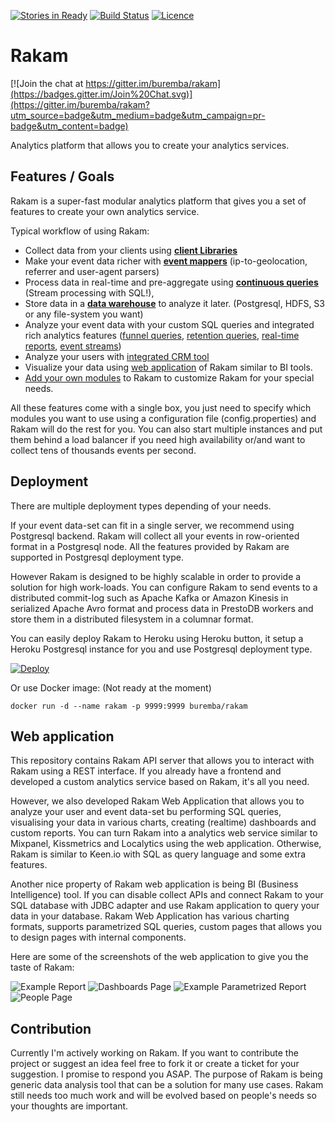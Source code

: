 [![Stories in Ready](https://badge.waffle.io/buremba/rakam.png?label=ready&title=Ready)](https://waffle.io/buremba/rakam)
[![Build Status](https://travis-ci.org/buremba/rakam.svg?branch=master)](https://travis-ci.org/buremba/rakam)
[![Licence](https://img.shields.io/hexpm/l/plug.svg)](http://www.apache.org/licenses/LICENSE-2.0)

Rakam
=======

[![Join the chat at https://gitter.im/buremba/rakam](https://badges.gitter.im/Join%20Chat.svg)](https://gitter.im/buremba/rakam?utm_source=badge&utm_medium=badge&utm_campaign=pr-badge&utm_content=badge)

Analytics platform that allows you to create your analytics services.

Features / Goals
------------
Rakam is a super-fast modular analytics platform that gives you a set of features to create your own analytics service.

Typical workflow of using Rakam:
* Collect data from your clients using **[client Libraries](https://getrakam/doc)**
* Make your event data richer with **[event mappers](https://getrakam/doc)** (ip-to-geolocation, referrer and user-agent parsers)
* Process data in real-time and pre-aggregate using **[continuous queries](https://getrakam/doc)** (Stream processing with SQL!),
* Store data in a **[data warehouse](https://getrakam.com)** to analyze it later. (Postgresql, HDFS, S3 or any file-system you want)
* Analyze your event data with your custom SQL queries and integrated rich analytics features ([funnel queries](https://getrakam.com), [retention queries](https://getrakam.com), [real-time reports](https://getrakam.com), [event streams](https://getrakam.com))
* Analyze your users with [integrated CRM tool]()
* Visualize your data using [web application]() of Rakam similar to BI tools.
* [Add your own modules]() to Rakam to customize Rakam for your special needs.

All these features come with a single box, you just need to specify which modules you want to use using a configuration file (config.properties) and Rakam will do the rest for you.
You can also start multiple instances and put them behind a load balancer if you need high availability or/and want to collect tens of thousands events per second.

Deployment
------------
There are multiple deployment types depending of your needs.

If your event data-set can fit in a single server, we recommend using Postgresql backend. Rakam will collect all your events in row-oriented format in a Postgresql node. All the features provided by Rakam are supported in Postgresql deployment type.

However Rakam is designed to be highly scalable in order to provide a solution for high work-loads. You can configure Rakam to send events to a distributed commit-log such as Apache Kafka or Amazon Kinesis in serialized Apache Avro format and process data in PrestoDB workers and store them in a distributed filesystem in a columnar format.

You can easily deploy Rakam to Heroku using Heroku button, it setup a Heroku Postgresql instance for you and use Postgresql deployment type.

[![Deploy](https://www.herokucdn.com/deploy/button.png)](https://heroku.com/deploy)

Or use Docker image: (Not ready at the moment)

    docker run -d --name rakam -p 9999:9999 buremba/rakam

Web application
------------
This repository contains Rakam API server that allows you to interact with Rakam using a REST interface. If you already have a frontend and developed a custom analytics service based on Rakam, it's all you need.

However, we also developed Rakam Web Application that allows you to analyze your user and event data-set bu performing SQL queries, visualising your data in various charts, creating (realtime) dashboards and custom reports. You can turn Rakam into a analytics web service similar to Mixpanel, Kissmetrics and Localytics using the web application. Otherwise, Rakam is similar to Keen.io with SQL as query language and some extra features.

Another nice property of Rakam web application is being BI (Business Intelligence) tool. If you can disable collect APIs and connect Rakam to your SQL database with JDBC adapter and use Rakam application to query your data in your database. Rakam Web Application has various charting formats, supports parametrized SQL queries, custom pages that allows you to design pages with internal components.

Here are some of the screenshots of the web application to give you the taste of Rakam:

![Example Report](https://cloud.githubusercontent.com/assets/82745/10375762/efa39b42-6e02-11e5-8ec0-06b1648e4f63.png)
![Dashboards Page](https://cloud.githubusercontent.com/assets/82745/10375760/efa2ca96-6e02-11e5-931e-e0b78f478111.png)
![Example Parametrized Report](https://cloud.githubusercontent.com/assets/82745/10375761/efa2f368-6e02-11e5-8db4-2ecad5024f60.png)
![People Page](https://cloud.githubusercontent.com/assets/82745/10371727/678dddfe-6ded-11e5-9efa-e1ae8577e3a2.png)


Contribution
------------
Currently I'm actively working on Rakam. If you want to contribute the project or suggest an idea feel free to fork it or create a ticket for your suggestion. I promise to respond you ASAP.
The purpose of Rakam is being generic data analysis tool that can be a solution for many use cases. Rakam still needs too much work and will be evolved based on people's needs so your thoughts are important.

